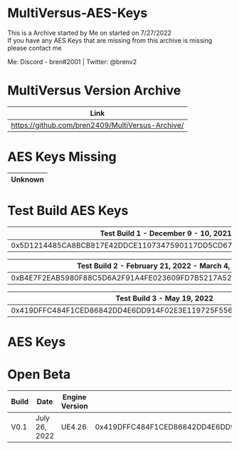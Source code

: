 # MultiVersus-AES-Keys

This is a Archive started by Me on started on 7/27/2022<br />
If you have any AES Keys that are missing from this archive is missing please contact me

Me: Discord - bren#2001 | Twitter: @brenv2<br />

# MultiVersus Version Archive
| Link |
|------|
| https://github.com/bren2409/MultiVersus-Archive/ |

# AES Keys Missing 

| Unknown |
|------------------------------|

# Test Build AES Keys

| Test Build 1 - December 9 - 10, 2021 |
|-------------------------------|
| 0x5D1214485CA8BCB817E42DDCE1107347590117DD5CD6704227889B99BCE5D206 |


| Test Build 2 - February 21, 2022 - March 4, 2022 |
|------------------------------|
| 0xB4E7F2EAB5980F88C5D6A2F91A4FE023609FD7B5217A52BAE1677387CCDEAB32 |

| Test Build 3 - May 19, 2022 |
|------------------------------|
| 0x419DFFC484F1CED86842DD4E6DD914F02E3E119725F556C4B9AA44432021A9AC |


# AES Keys

# Open Beta
| Build                  	 | Date          	 | Engine Version	    |		    Main Key             |
| ------------------------------ | --------------------- | ------------------------ | ------------------------------ |
| V0.1        	 |  July 26, 2022	   	 | UE4.26	    |		0x419DFFC484F1CED86842DD4E6DD914F02E3E119725F556C4B9AA44432021A9AC                                   |
